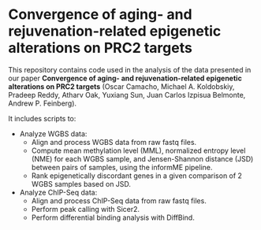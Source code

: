 # Convergence of aging- and rejuvenation-related epigenetic alterations on PRC2 targets

This repository contains code used in the analysis of the data presented in our paper **Convergence of aging- and rejuvenation-related epigenetic alterations on PRC2 targets** (Oscar Camacho, Michael A. Koldobskiy, Pradeep Reddy, Atharv Oak, Yuxiang Sun, Juan Carlos Izpisua Belmonte, Andrew P. Feinberg).

It includes scripts to:
- Analyze WGBS data:
  - Align and process WGBS data from raw fastq files.
  - Compute mean methylation level (MML), normalized entropy level (NME) for each WGBS sample, and Jensen-Shannon distance (JSD) between pairs of samples, using the informME pipeline.
  - Rank epigenetically discordant genes in a given comparison of 2 WGBS samples based on JSD.
- Analyze ChIP-Seq data:
  - Align and process ChIP-Seq data from raw fastq files.
  - Perform peak calling with Sicer2.
  - Perform differential binding analysis with DiffBind.
